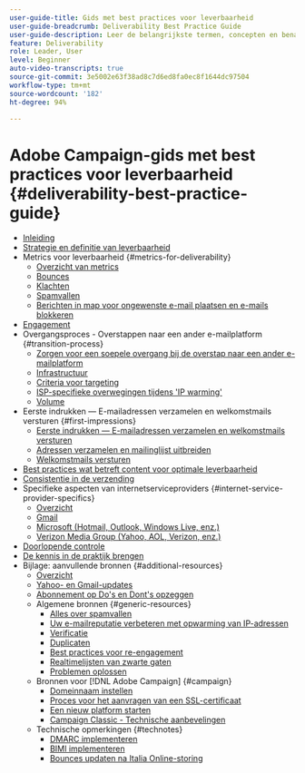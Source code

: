 ```yaml
---
user-guide-title: Gids met best practices voor leverbaarheid
user-guide-breadcrumb: Deliverability Best Practice Guide
user-guide-description: Leer de belangrijkste termen, concepten en benaderingen van leverbaarheid zodat u over de juiste kennis beschikt om van uw marketingprogramma een succes te maken.
feature: Deliverability
role: Leader, User
level: Beginner
auto-video-transcripts: true
source-git-commit: 3e5002e63f38ad8c7d6ed8fa0ec8f1644dc97504
workflow-type: tm+mt
source-wordcount: '182'
ht-degree: 94%

---
```



# Adobe Campaign-gids met best practices voor leverbaarheid {#deliverability-best-practice-guide}

+ [Inleiding](/help/introduction.md)
+ [Strategie en definitie van leverbaarheid](/help/deliverability-strategy-and-definition.md)
+ Metrics voor leverbaarheid {#metrics-for-deliverability}
   + [Overzicht van metrics](/help/metrics/metrics-overview.md)
   + [Bounces](/help/metrics/bounces.md)
   + [Klachten](/help/metrics/complaints.md)
   + [Spamvallen](/help/metrics/spam-traps.md)
   + [Berichten in map voor ongewenste e-mail plaatsen en e-mails blokkeren](/help/metrics/bulking-and-blocking.md)
+ [Engagement](/help/engagement.md)
+ Overgangsproces - Overstappen naar een ander e-mailplatform {#transition-process}
   + [Zorgen voor een soepele overgang bij de overstap naar een ander e-mailplatform](/help/transition-process/switching-email-platforms.md)
   + [Infrastructuur](/help/transition-process/infrastructure.md)
   + [Criteria voor targeting](/help/transition-process/targeting-criteria.md)
   + [ISP-specifieke overwegingen tijdens &#39;IP warming&#39;](/help/transition-process/isp-specific-considerations-during-ip-warming.md)
   + [Volume](/help/transition-process/volume.md)
+ Eerste indrukken — E-mailadressen verzamelen en welkomstmails versturen {#first-impressions}
   + [Eerste indrukken — E-mailadressen verzamelen en welkomstmails versturen](/help/first-impressions/introduction.md)
   + [Adressen verzamelen en mailinglijst uitbreiden](/help/first-impressions/address-collection-and-list-growth.md)
   + [Welkomstmails versturen](/help/first-impressions/welcome-emails.md)
+ [Best practices wat betreft content voor optimale leverbaarheid](/help/content-best-practices-for-optimal-delivery.md)
+ [Consistentie in de verzending](/help/sender-permanence.md)
+ Specifieke aspecten van internetserviceproviders {#internet-service-provider-specifics}
   + [Overzicht](/help/internet-service-provider-specifics/overview.md)
   + [Gmail](/help/internet-service-provider-specifics/gmail.md)
   + [Microsoft (Hotmail, Outlook, Windows Live, enz.)](/help/internet-service-provider-specifics/microsoft.md)
   + [Verizon Media Group (Yahoo, AOL, Verizon, enz.)](/help/internet-service-provider-specifics/verizon-media-group.md)
+ [Doorlopende controle](/help/ongoing-monitoring.md)
+ [De kennis in de praktijk brengen](/help/putting-it-in-practice.md)
+ Bijlage: aanvullende bronnen {#additional-resources}
   + [Overzicht](/help/additional-resources/general-resources.md)
   + [Yahoo- en Gmail-updates](/help/guidance-around-changes-to-google-and-yahoo.md)
   + [Abonnement op Do&#39;s en Dont&#39;s opzeggen](/help/Unsubscribe-Do's-and-Do-Not's.md)
   + Algemene bronnen {#generic-resources}
      + [Alles over spamvallen](/help/additional-resources/all-about-spam-traps.md)
      + [Uw e-mailreputatie verbeteren met opwarming van IP-adressen](/help/additional-resources/increase-reputation-with-ip-warming.md)
      + [Verificatie](/help/additional-resources/authentication.md)
      + [Duplicaten](/help/additional-resources/duplicates.md)
      + [Best practices voor re-engagement](/help/additional-resources/re-engagement.md)
      + [Realtimelijsten van zwarte gaten](/help/additional-resources/blocklist-databases.md)
      + [Problemen oplossen](/help/additional-resources/troubleshooting.md)
   + Bronnen voor [!DNL Adobe Campaign] {#campaign}
      + [Domeinnaam instellen](/help/additional-resources/ac-domain-name-setup.md)
      + [Proces voor het aanvragen van een SSL-certificaat](/help/additional-resources/ac-ssl-certificate-request.md)
      + [Een nieuw platform starten](/help/additional-resources/ac-starting-new-platform.md)
      + [Campaign Classic - Technische aanbevelingen](/help/additional-resources/acc-technical-recommendations.md)
   + Technische opmerkingen {#technotes}
      + [DMARC implementeren](/help/technotes/implement-dmarc.md)
      + [BIMI implementeren](/help/technotes/implement-bimi.md)
      + [Bounces updaten na Italia Online-storing](/help/technotes/update-bounces-after-it-outage.md)

